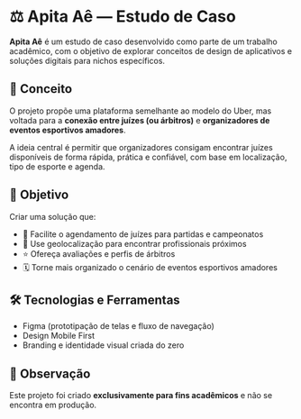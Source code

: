 # ⚖️ Apita Aê — Estudo de Caso

**Apita Aê** é um estudo de caso desenvolvido como parte de um trabalho acadêmico, com o objetivo de explorar conceitos de design de aplicativos e soluções digitais para nichos específicos.

## 🧠 Conceito

O projeto propõe uma plataforma semelhante ao modelo do Uber, mas voltada para a **conexão entre juízes (ou árbitros)** e **organizadores de eventos esportivos amadores**.

A ideia central é permitir que organizadores consigam encontrar juízes disponíveis de forma rápida, prática e confiável, com base em localização, tipo de esporte e agenda.

## 🎯 Objetivo

Criar uma solução que:

- 📲 Facilite o agendamento de juízes para partidas e campeonatos
- 📍 Use geolocalização para encontrar profissionais próximos
- ⭐ Ofereça avaliações e perfis de árbitros
- 🗓️ Torne mais organizado o cenário de eventos esportivos amadores

## 🛠️ Tecnologias e Ferramentas

- Figma (prototipação de telas e fluxo de navegação)
- Design Mobile First
- Branding e identidade visual criada do zero

## 📌 Observação

Este projeto foi criado **exclusivamente para fins acadêmicos** e não se encontra em produção.

